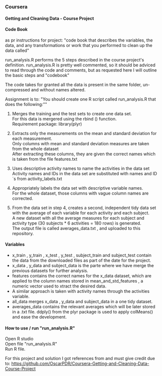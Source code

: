 

### Coursera
#### Getting and Cleaning Data - Course Project



#### Code Book
as pr instructions for project: "code book that describes the variables, the data, and any transformations or work that you performed to clean up the data called"

run_analysis.R  performs the 5 steps described in the course project's definition.
run_analysis.R is pretty well commented, so it should be adviced to read through the code and comments, but as requested here I will outline the basic steps and "codebook"

The code takes for granted all the data is present in the same folder, un-compressed and without names altered.


Assignment is to:  "You should create one R script called run_analysis.R that does the following:""

1) Merges the training and the test sets to create one data set.  
For this data is mergered using the rbind () function.   
Requirement package: library(plyr)


2) Extracts only the measurements on the mean and standard deviation for each measurement.   
Only columns with mean and standard deviation measures are taken from the whole dataset   
After extracting these columns, they are given the correct names which is taken from  the file features.txt   

3) Uses descriptive activity names to name the activities in the data set  
Activity names and IDs in the data set are substituted with names and ID´s from  activity_labels.txt   

4) Appropriately labels the data set with descriptive variable names.   
For the whole dataset, those columns with vague column names are corrected.

5) From the data set in step 4, creates a second, independent tidy data set with the average of each variable for each activity and each subject.  
A new dataset with all the average measures for each subject and activity type (30 subjects * 6 activities = 180 rows) is generated.   
The output file is called  averages_data.txt , and uploaded to this repository.



#### Variables
*  x_train ,  y_train ,  x_test ,  y_test ,  subject_train  and  subject_test  contain the data from the downloaded files as part of the date for the project.
*  x_data ,  y_data  and  subject_data  is the parte where we have merge the previous datasets for further analysis.
*  features  contains the correct names for the  x_data  dataset, which are applied to the column names stored in  mean_and_std_features , a numeric vector used to xtract the desired data.
* A similar approach is taken with activity names through the  activities  variable.
*  all_data  merges  x_data ,  y_data  and  subject_data  in a one tidy dataset.
* averages_data contains the relevant averages which will be later stored in a  .txt  file.  ddply()  from the plyr package is used to apply  colMeans()  and ease the development.


#### How to use / run   "run_analysis.R"
Open R studio  
Open file "run_analysis.R"  
Run R file.  





For this project and solution I got references from and must give credit due to:
https://github.com/OscarPDR/Coursera-Getting-and-Cleaning-Data-Course-Project 


